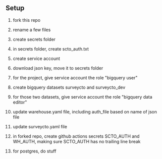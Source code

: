 ## Setup

1. fork this repo
1. rename a few files
1. create secrets folder
1. in secrets folder, create scto_auth.txt
1. create service account
1. download json key, move it to secrets folder
1. for the project, give service account the role "bigquery user"
1. create bigquery datasets surveycto and surveycto_dev
1. for those two datasets, give service account the role "bigquery data editor"

1. update warehouse.yaml file, including auth_file based on name of json file
1. update surveycto.yaml file

1. in forked repo, create github actions secrets SCTO_AUTH and WH_AUTH, making sure SCTO_AUTH has no trailing line break

1. for postgres, do stuff

